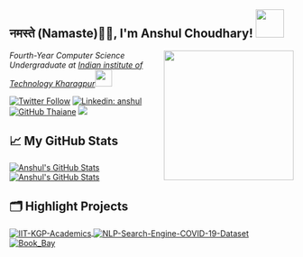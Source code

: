 <h2>नमस्ते (Namaste)🙏🏻, I'm Anshul Choudhary! <img src="https://media.giphy.com/media/12oufCB0MyZ1Go/giphy.gif" width="50"></h2>
<img align='right' src="https://media.giphy.com/media/M9gbBd9nbDrOTu1Mqx/giphy.gif" width="230">
<p><em>Fourth-Year Computer Science Undergraduate at <a href="http://www.iitkgp.ac.in/r">Indian institute of Technology Kharagpur</a><img src="https://media.giphy.com/media/WUlplcMpOCEmTGBtBW/giphy.gif" width="30"> 
</em></p>

[![Twitter Follow](https://img.shields.io/twitter/follow/AnshulC18400441?label=Follow)](https://twitter.com/intent/follow?screen_name=AnshulC18400441)
[![Linkedin: anshul](https://img.shields.io/badge/-anshul-blue?style=flat-square&logo=Linkedin&logoColor=white&link=https://www.linkedin.com/in/anshul-iitkgp/)](https://www.linkedin.com/in/anshul-iitkgp/)
[![GitHub Thaiane](https://img.shields.io/github/followers/ansh121?label=follow&style=social)](https://github.com/ansh121)
![](https://visitor-badge.glitch.me/badge?page_id=ansh121.ansh121)


## 📈 My GitHub Stats

<a href="https://github.com/ansh121/ansh121">
  <img align="center" src="https://github-readme-stats.vercel.app/api/top-langs/?username=ansh121&theme=gotham" alt="Anshul's GitHub Stats" />
</a>

<a href="https://github.com/ansh121/ansh121">
  <img align="center" src="https://github-readme-stats.vercel.app/api?username=ansh121&show_icons=true&theme=gotham" alt="Anshul's GitHub Stats" />
</a>

## 🗂️ Highlight Projects

<a href="https://github.com/ansh121/IIT-KGP-Academics">
  <img align="center" src="https://github-readme-stats.vercel.app/api/pin/?username=ansh121&repo=IIT-KGP-Academics&show_icons=true&theme=gotham" alt="IIT-KGP-Academics" />
</a>

<a href="https://github.com/ansh121/NLP-Search-Engine-COVID-19-Dataset">
  <img align="center" src="https://github-readme-stats.vercel.app/api/pin/?username=ansh121&repo=NLP-Search-Engine-COVID-19-Dataset&show_icons=true&theme=gotham" alt="NLP-Search-Engine-COVID-19-Dataset" />
</a>

<a href="https://github.com/ansh121/Book_Bay">
  <img align="center" src="https://github-readme-stats.vercel.app/api/pin/?username=ansh121&repo=Book_Bay&show_icons=true&theme=gotham" alt="Book_Bay" />
</a>
